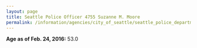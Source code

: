 ```yaml
---
layout: page
title: Seattle Police Officer 4755 Suzanne M. Moore
permalink: /information/agencies/city_of_seattle/seattle_police_department/copbook/4755/
---
```


**Age as of Feb. 24, 2016:** 53.0
